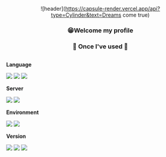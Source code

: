 <div align="center">
  
  ![header](https://capsule-render.vercel.app/api?type=Cylinder&text=Dreams come true)

  ### 😁Welcome my profile
  
  ### 🔨 Once I've used 🔨
<div style="display:flex; flex-direction:column; align-items:flex-start;">
    <!-- Language -->
    <p><strong>Language</strong></p>
    <div>
        <img src="https://img.shields.io/badge/Java-007396?style=for-the-badge&logo=Java&logoColor=white"> 
        <img src="https://img.shields.io/badge/C-A8B9CC?style=for-the-badge&logo=C&logoColor=white"> 
        <img src="https://img.shields.io/badge/python-3776AB?style=for-the-badge&logo=python&logoColor=white"> 
    </div>
    <!-- Server -->
    <p><strong>Server</strong></p>
    <div>
        <img src="https://img.shields.io/badge/Ubuntu-E95420?style=for-the-badge&logo=Ubuntu&logoColor=black"> 
        <img src="https://img.shields.io/badge/XAMPP-FB7A24?style=for-the-badge&logo=XAMPP&logoColor=black"> 
    </div>
    <!-- Environment -->
    <p><strong>Environment</strong></p>
    <div>
        <img src="https://img.shields.io/badge/VMware-607078?style=for-the-badge&logo=VMware&logoColor=white">
        <img src="https://img.shields.io/badge/VScode-007ACC?style=for-the-badge&logo=Visual Studio Code&logoColor=white">
    </div>  
    <!-- Version -->
    <p><strong>Version</strong></p>
    <div>
        <img src="https://img.shields.io/badge/SVN-809CC9?style=for-the-badge&logo=Subversion&logoColor=white">
        <img src="https://img.shields.io/badge/Git-F05032?style=for-the-badge&logo=Git&logoColor=white">
        <img src="https://img.shields.io/badge/GitHub-181717?style=for-the-badge&logo=GitHub&logoColor=white">
</div><br>
</div>
</div>

<!--
**JC-CHOI/JC-CHOI** is a ✨ _special_ ✨ repository because its `README.md` (this file) appears on your GitHub profile.

Here are some ideas to get you started:

- 🔭 I’m currently working on ...
- 🌱 I’m currently learning ...
- 👯 I’m looking to collaborate on ...
- 🤔 I’m looking for help with ...
- 💬 Ask me about ...
- 📫 How to reach me: ...
- 😄 Pronouns: ...
- ⚡ Fun fact: ...
-->
